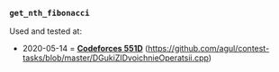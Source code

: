 ### `get_nth_fibonacci`
Used and tested at:
- 2020-05-14 = **[Codeforces 551D](https://codeforces.com/contest/551/problem/D)** (https://github.com/agul/contest-tasks/blob/master/DGukiZIDvoichnieOperatsii.cpp)
